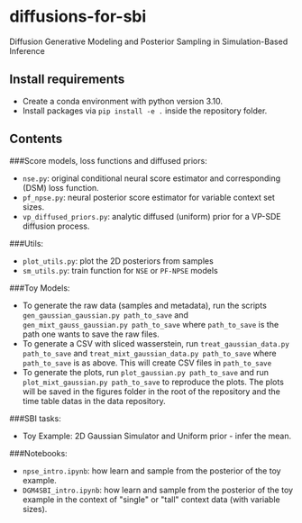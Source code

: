 # diffusions-for-sbi
Diffusion Generative Modeling and Posterior Sampling in Simulation-Based Inference

## Install requirements

- Create a conda environment with python version 3.10.
- Install packages via `pip install -e .` inside the repository folder.

## Contents

###Score models, loss functions and diffused priors:
- `nse.py`: original conditional neural score estimator and corresponding (DSM) loss function.
- `pf_npse.py`: neural posterior score estimator for variable context set sizes.
- `vp_diffused_priors.py`: analytic diffused (uniform) prior for a VP-SDE diffusion process.

###Utils:
- `plot_utils.py`: plot the 2D posteriors from samples
- `sm_utils.py`: train function for `NSE` or `PF-NPSE` models

###Toy Models:
- To generate the raw data (samples and metadata), run the scripts `gen_gaussian_gaussian.py path_to_save` and `gen_mixt_gauss_gaussian.py path_to_save` where
`path_to_save` is the path one wants to save the raw files.
- To generate a CSV with sliced wasserstein, run `treat_gaussian_data.py path_to_save` and `treat_mixt_gaussian_data.py path_to_save` where `path_to_save` is as above.
This will create CSV files in `path_to_save`
- To generate the plots, run `plot_gaussian.py path_to_save` and run `plot_mixt_gaussian.py path_to_save` to reproduce the plots.
The plots will be saved in the figures folder in the root of the repository and the time table datas in the data repository.

###SBI tasks:
- Toy Example: 2D Gaussian Simulator and Uniform prior - infer the mean.

###Notebooks:
- `npse_intro.ipynb`: how learn and sample from the posterior of the toy example.
- `DGM4SBI_intro.ipynb`: how learn and sample from the posterior of the toy example in the context of "single" or "tall" context data (with variable sizes).
